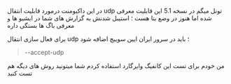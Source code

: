 در این داکیومنت درمورد قابلیت انتقال udp تونل میگم
در نسخه 5.1 این قابلیت معرفی شده اما هنوز در وضع بتا هست ؛ استیبل شدنش به گزارش های شما در ایشیو ها و معرفی باگ ها بستگی داره

برای فعال سازی انتقال udp ؛ باید در سرور ایران ایین سوییچ اضافه شود

> --accept-udp


من خودم برای تست این کانفیگ وایرگارد استفاده کردم شما میتونید روش های دیگه هم تست کنید
